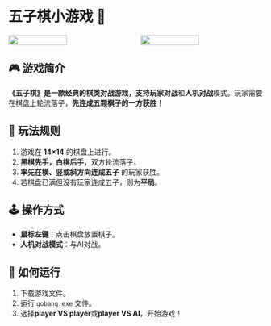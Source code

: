 # 五子棋小游戏 🎲  

<div style="display: flex; justify-content: space-between;">
  <img src="https://github.com/user-attachments/assets/67abfb65-cec1-40f1-8516-45aa2db3b1ae" width="48%" />
  <img src="https://github.com/user-attachments/assets/e3cae90b-1168-4ec7-bc33-94b152e7d282" width="48%" />
</div>




## 🎮 游戏简介  

**《五子棋》**是一款经典的棋类对战游戏，支持**玩家对战**和**人机对战**模式。玩家需要在棋盘上轮流落子，**先连成五颗棋子的一方获胜！**  

## 📌 玩法规则  

1. 游戏在 **14×14** 的棋盘上进行。  
2. **黑棋先手，白棋后手**，双方轮流落子。  
3. **率先在横、竖或斜方向连成五子** 的玩家获胜。  
4. 若棋盘已满但没有玩家连成五子，则为**平局**。  

## 🕹️ 操作方式  

- **鼠标左键**：点击棋盘放置棋子。    
- **人机对战模式**：与AI对战。  

## 💾 如何运行  

1. 下载游戏文件。  
2. 运行 `gobang.exe` 文件。  
3. 选择**player VS player**或**player VS AI**，开始游戏！  

